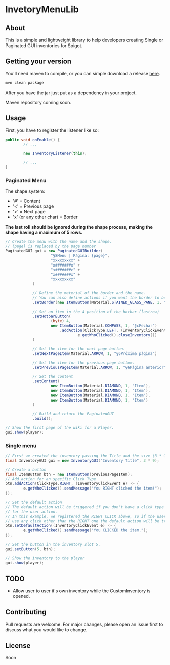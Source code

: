 # InvetoryMenuLib

## About

This is a simple and lightweight library to help developers creating Single or Paginated GUI inventories for Spigot.

## Getting your version

You'll need maven to compile, or you can simple download a release [here](https://github.com/arantesxyz/InventoryMenuLib/releases).

```bash
mvn clean package
```

After you have the jar just put as a dependency in your project.

Maven repository coming soon.

## Usage

First, you have to register the listener like so:

```java
public void onEnable() {
        // ...

        new InventoryListener(this);

        // ...
}
```

### Paginated Menu

The shape system:

-   '#' = Content
-   '<' = Previous page
-   '>' = Next page
-   'x' (or any other char) = Border

**The last roll should be ignored during the shape process, making the shape having a maximum of 5 rows.**

```java
// Create the menu with the name and the shape.
// {page} is replaced by the page number
PaginatedGUI gui = new PaginatedGUIBuilder(
                    "§8Menu | Página: {page}",
                    "xxxxxxxxx" +
                    "x#######x" +
                    "<#######>" +
                    "x#######x" +
                    "xxxxxxxxx"
            )

            // Define the material of the border and the name.
            // You can also define actions if you want the border to be clickable
            .setBorder(new ItemButton(Material.STAINED_GLASS_PANE, 1, "§eBorda", ""))

            // Set an item in the 4 position of the hotbar (lastrow)
            .setHotbarButton(
                    (byte) 4,
                    new ItemButton(Material.COMPASS, 1, "§cFechar")
                        .addAction(ClickType.LEFT, (InventoryClickEvent e) ->
                                e.getWhoClicked().closeInventory())
            )

            // Set the item for the next page button.
            .setNextPageItem(Material.ARROW, 1, "§6Próxima página")

            // Set the item for the previous page buttom.
            .setPreviousPageItem(Material.ARROW, 1, "§6Página anterior")

            // Set the content
            .setContent(
                    new ItemButton(Material.DIAMOND, 1, "Item"),
                    new ItemButton(Material.DIAMOND, 1, "Item"),
                    new ItemButton(Material.DIAMOND, 1, "Item"),
                    new ItemButton(Material.DIAMOND, 1, "Item")
            )

            // Build and return the PaginatedGUI
            .build();

// Show the first page of the wiki for a Player.
gui.show(player);
```

### Single menu

```java
// First we created the inventory passing the Title and the size (3 * 9 -> 3 row inventory).
final InventoryGUI gui = new InventoryGUI("Inventory Title", 3 * 9);

// Create a button
final ItemButton btn = new ItemButton(previousPageItem);
// Add action for an specific Click Type
btn.addAction(ClickType.RIGHT, (InventoryClickEvent e) -> {
        e.getWhoClicked().sendMessage("You RIGHT clicked the item!");
});

// Set the default action
// The default action will be triggered if you don't have a click type registered
// for the user action.
// In this example, we registered the RIGHT CLICK above, so if the user
// use any click other than the RIGHT one the default action will be triggered.
btn.setDefaultAction((InventoryClickEvent e) -> {
        e.getWhoClicked().sendMessage("You CLICKED the item.");
});

// Set the button in the inventory slot 5.
gui.setButton(5, btn);

// Show the inventory to the player
gui.show(player);
```

## TODO

-   Allow user to user it's own inventory while the CustomInventory is opened.

## Contributing

Pull requests are welcome. For major changes, please open an issue first to discuss what you would like to change.

## License

Soon

